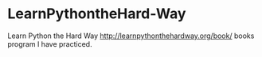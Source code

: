 # LearnPythontheHard-Way
Learn Python the Hard Way http://learnpythonthehardway.org/book/ books program I have practiced.
